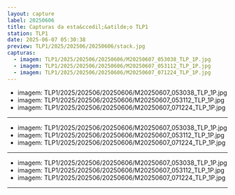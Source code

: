 ```yaml
---
layout: capture
label: 20250606
title: Capturas da esta&ccedil;&atilde;o TLP1
station: TLP1
date: 2025-06-07 05:30:38
preview: TLP1/2025/202506/20250606/stack.jpg
capturas:
  - imagem: TLP1/2025/202506/20250606/M20250607_053038_TLP_1P.jpg
  - imagem: TLP1/2025/202506/20250606/M20250607_053112_TLP_1P.jpg
  - imagem: TLP1/2025/202506/20250606/M20250607_071224_TLP_1P.jpg
---
```

  - imagem: TLP1/2025/202506/20250606/M20250607_053038_TLP_1P.jpg
  - imagem: TLP1/2025/202506/20250606/M20250607_053112_TLP_1P.jpg
  - imagem: TLP1/2025/202506/20250606/M20250607_071224_TLP_1P.jpg
---
  - imagem: TLP1/2025/202506/20250606/M20250607_053038_TLP_1P.jpg
  - imagem: TLP1/2025/202506/20250606/M20250607_053112_TLP_1P.jpg
  - imagem: TLP1/2025/202506/20250606/M20250607_071224_TLP_1P.jpg
---
  - imagem: TLP1/2025/202506/20250606/M20250607_053038_TLP_1P.jpg
  - imagem: TLP1/2025/202506/20250606/M20250607_053112_TLP_1P.jpg
  - imagem: TLP1/2025/202506/20250606/M20250607_071224_TLP_1P.jpg
---
